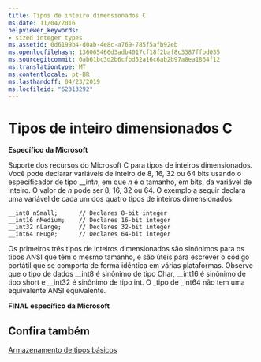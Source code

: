 ```yaml
---
title: Tipos de inteiro dimensionados C
ms.date: 11/04/2016
helpviewer_keywords:
- sized integer types
ms.assetid: 0d6199b4-d0ab-4e8c-a769-785f5afb92eb
ms.openlocfilehash: 136065466d3adb4017cf18f2baf8c3387ffbd035
ms.sourcegitcommit: 0ab61bc3d2b6cfbd52a16c6ab2b97a8ea1864f12
ms.translationtype: MT
ms.contentlocale: pt-BR
ms.lasthandoff: 04/23/2019
ms.locfileid: "62313292"
---
```

# <a name="c-sized-integer-types"></a>Tipos de inteiro dimensionados C

**Específico da Microsoft**

Suporte dos recursos do Microsoft C para tipos de inteiros dimensionados. Você pode declarar variáveis de inteiro de 8, 16, 32 ou 64 bits usando o especificador de tipo __int*n*, em que *n* é o tamanho, em bits, da variável de inteiro. O valor de *n* pode ser 8, 16, 32 ou 64. O exemplo a seguir declara uma variável de cada um dos quatro tipos de inteiros dimensionados:

```
__int8 nSmall;      // Declares 8-bit integer
__int16 nMedium;    // Declares 16-bit integer
__int32 nLarge;     // Declares 32-bit integer
__int64 nHuge;      // Declares 64-bit integer
```

Os primeiros três tipos de inteiros dimensionados são sinônimos para os tipos ANSI que têm o mesmo tamanho, e são úteis para escrever o código portátil que se comporta de forma idêntica em várias plataformas. Observe que o tipo de dados __int8 é sinônimo de tipo Char, \__int16 é sinônimo de tipo short e \__int32 é sinônimo de tipo int. O \_tipo de _int64 não tem uma equivalente ANSI equivalente.

**FINAL específico da Microsoft**

## <a name="see-also"></a>Confira também

[Armazenamento de tipos básicos](../c-language/storage-of-basic-types.md)
